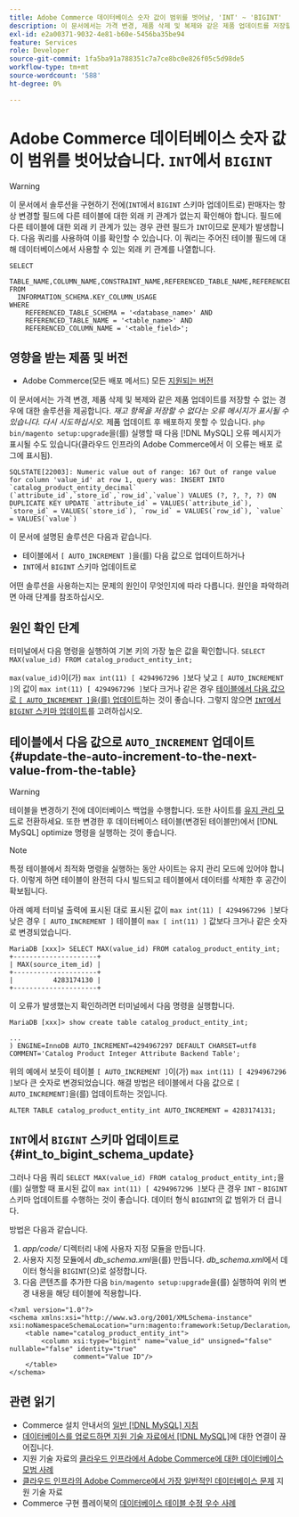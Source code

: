 ```yaml
---
title: Adobe Commerce 데이터베이스 숫자 값이 범위를 벗어남, 'INT' ~ 'BIGINT'
description: 이 문서에서는 가격 변경, 제품 삭제 및 복제와 같은 제품 업데이트를 저장할 수 없는 경우에 대한 솔루션을 제공합니다.
exl-id: e2a00371-9032-4e81-b60e-5456ba35be94
feature: Services
role: Developer
source-git-commit: 1fa5ba91a788351c7a7ce8bc0e826f05c5d98de5
workflow-type: tm+mt
source-wordcount: '588'
ht-degree: 0%

---
```


# Adobe Commerce 데이터베이스 숫자 값이 범위를 벗어났습니다. `INT`에서 `BIGINT`

>[!WARNING]
>
>이 문서에서 솔루션을 구현하기 전에(`INT`에서 `BIGINT` 스키마 업데이트로) 판매자는 항상 변경할 필드에 다른 테이블에 대한 외래 키 관계가 없는지 확인해야 합니다. 필드에 다른 테이블에 대한 외래 키 관계가 있는 경우 관련 필드가 `INT`이므로 문제가 발생합니다. 다음 쿼리를 사용하여 이를 확인할 수 있습니다. 이 쿼리는 주어진 테이블 필드에 대해 데이터베이스에서 사용할 수 있는 외래 키 관계를 나열합니다.
>
>```mysql
>SELECT 
>     TABLE_NAME,COLUMN_NAME,CONSTRAINT_NAME,REFERENCED_TABLE_NAME,REFERENCED_COLUMN_NAME
>FROM
>   INFORMATION_SCHEMA.KEY_COLUMN_USAGE
>WHERE
>     REFERENCED_TABLE_SCHEMA = '<database_name>' AND
>     REFERENCED_TABLE_NAME = '<table_name>' AND
>     REFERENCED_COLUMN_NAME = '<table_field>';
>```

## 영향을 받는 제품 및 버전

* Adobe Commerce(모든 배포 메서드) 모든 [지원되는 버전](https://www.adobe.com/content/dam/cc/en/legal/terms/enterprise/pdfs/Adobe-Commerce-Software-Lifecycle-Policy.pdf)

이 문서에서는 가격 변경, 제품 삭제 및 복제와 같은 제품 업데이트를 저장할 수 없는 경우에 대한 솔루션을 제공합니다.
*재고 항목을 저장할 수 없다는 오류 메시지가 표시될 수 있습니다. 다시 시도하십시오.* 제품 업데이트 후 배포하지 못할 수 있습니다. `php bin/magento setup:upgrade`을(를) 실행할 때 다음 [!DNL MySQL] 오류 메시지가 표시될 수도 있습니다(클라우드 인프라의 Adobe Commerce에서 이 오류는 배포 로그에 표시됨).

```mysql
SQLSTATE[22003]: Numeric value out of range: 167 Out of range value for column 'value_id' at row 1, query was: INSERT INTO `catalog_product_entity_decimal` (`attribute_id`,`store_id`,`row_id`,`value`) VALUES (?, ?, ?, ?) ON DUPLICATE KEY UPDATE `attribute_id` = VALUES(`attribute_id`), `store_id` = VALUES(`store_id`), `row_id` = VALUES(`row_id`), `value` = VALUES(`value`)
```

이 문서에 설명된 솔루션은 다음과 같습니다.
* 테이블에서 `[ AUTO_INCREMENT ]`을(를) 다음 값으로 업데이트하거나
* `INT`에서 `BIGINT` 스키마 업데이트로

어떤 솔루션을 사용하는지는 문제의 원인이 무엇인지에 따라 다릅니다. 원인을 파악하려면 아래 단계를 참조하십시오.

## 원인 확인 단계


터미널에서 다음 명령을 실행하여 기본 키의 가장 높은 값을 확인합니다. `SELECT MAX(value_id) FROM catalog_product_entity_int;`

`max(value_id)`이(가) `max int(11) [ 4294967296 ]`보다 낮고 `[ AUTO_INCREMENT ]`의 값이 `max int(11) [ 4294967296 ]`보다 크거나 같은 경우 [테이블에서 다음 값으로 `[ AUTO_INCREMENT ]`을(를) 업데이트](#update-the-auto-increment-to-the-next-value-from-the-table)하는 것이 좋습니다. 그렇지 않으면 [`INT`에서 `BIGINT` 스키마 업데이트](#int_to_bigint_schema_update)를 고려하십시오.

## 테이블에서 다음 값으로 `AUTO_INCREMENT` 업데이트 {#update-the-auto-increment-to-the-next-value-from-the-table}

>[!WARNING]
>
>테이블을 변경하기 전에 데이터베이스 백업을 수행합니다. 또한 사이트를 [유지 관리 모드](https://experienceleague.adobe.com/docs/commerce-operations/configuration-guide/setup/application-modes.html#maintenance-mode)로 전환하세요. 또한 변경한 후 데이터베이스 테이블(변경된 테이블만)에서 [!DNL MySQL] optimize 명령을 실행하는 것이 좋습니다.

>[!NOTE]
>
>특정 테이블에서 최적화 명령을 실행하는 동안 사이트는 유지 관리 모드에 있어야 합니다. 이렇게 하면 테이블이 완전히 다시 빌드되고 테이블에서 데이터를 삭제한 후 공간이 확보됩니다.

아래 예제 터미널 출력에 표시된 대로 표시된 값이 `max int(11) [ 4294967296 ]`보다 낮은 경우 `[ AUTO_INCREMENT ]` 테이블이 `max [ int(11) ]` 값보다 크거나 같은 숫자로 변경되었습니다.

```mariadb
MariaDB [xxx]> SELECT MAX(value_id) FROM catalog_product_entity_int;
+---------------------+
| MAX(source_item_id) |
+---------------------+
|          4283174130 |
+---------------------+
```

이 오류가 발생했는지 확인하려면 터미널에서 다음 명령을 실행합니다.

```
MariaDB [xxx]> show create table catalog_product_entity_int;

...
) ENGINE=InnoDB AUTO_INCREMENT=4294967297 DEFAULT CHARSET=utf8 COMMENT='Catalog Product Integer Attribute Backend Table';
```

위의 예에서 보듯이 테이블 `[ AUTO_INCREMENT ]`이(가) `max int(11) [ 4294967296 ]`보다 큰 숫자로 변경되었습니다. 해결 방법은 테이블에서 다음 값으로 `[ AUTO_INCREMENT]`을(를) 업데이트하는 것입니다.

```
ALTER TABLE catalog_product_entity_int AUTO_INCREMENT = 4283174131;
```

## `INT`에서 `BIGINT` 스키마 업데이트로 {#int_to_bigint_schema_update}

그러나 다음 쿼리 `SELECT MAX(value_id) FROM catalog_product_entity_int;`을(를) 실행할 때 표시된 값이 `max int(11) [ 4294967296 ]`보다 큰 경우 `INT` - `BIGINT` 스키마 업데이트를 수행하는 것이 좋습니다. 데이터 형식 `BIGINT`의 값 범위가 더 큽니다.

방법은 다음과 같습니다.

1. *app/code/* 디렉터리 내에 사용자 지정 모듈을 만듭니다.
1. 사용자 지정 모듈에서 *db_schema.xml*&#x200B;을(를) 만듭니다. *db_schema.xml*&#x200B;에서 데이터 형식을 `BIGINT`(으)로 설정합니다.
1. 다음 콘텐츠를 추가한 다음 `bin/magento setup:upgrade`을(를) 실행하여 위의 변경 내용을 해당 테이블에 적용합니다.

```
<?xml version="1.0"?>
<schema xmlns:xsi="http://www.w3.org/2001/XMLSchema-instance" xsi:noNamespaceSchemaLocation="urn:magento:framework:Setup/Declaration/Schema/etc/schema.xsd">
    <table name="catalog_product_entity_int">
        <column xsi:type="bigint" name="value_id" unsigned="false" nullable="false" identity="true"
                comment="Value ID"/>
    </table>
</schema>
```


## 관련 읽기

* Commerce 설치 안내서의 [일반 [!DNL MySQL] 지침](https://experienceleague.adobe.com/docs/commerce-operations/installation-guide/prerequisites/database-server/mysql.html)
* [데이터베이스를 업로드하면 지원 기술 자료에서  [!DNL MySQL]](https://experienceleague.adobe.com/docs/commerce-knowledge-base/kb/troubleshooting/database/database-upload-loses-connection-to-mysql.html)에 대한 연결이 끊어집니다.
* 지원 기술 자료의 [클라우드 인프라에서 Adobe Commerce에 대한 데이터베이스 모범 사례](https://experienceleague.adobe.com/docs/commerce-knowledge-base/kb/best-practices/database/database-best-practices-for-magento-commerce-cloud.html)
* [클라우드 인프라의 Adobe Commerce에서 가장 일반적인 데이터베이스 문제](https://experienceleague.adobe.com/docs/commerce-knowledge-base/kb/best-practices/database/most-common-database-issues-in-magento-commerce-cloud.html) 지원 기술 자료
* Commerce 구현 플레이북의 [데이터베이스 테이블 수정 우수 사례](https://experienceleague.adobe.com/en/docs/commerce-operations/implementation-playbook/best-practices/development/modifying-core-and-third-party-tables#why-adobe-recommends-avoiding-modifications)
